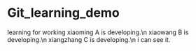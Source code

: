 # Git_learning_demo
learning for working
xiaoming A is developing.\n
xiaowang B is developing.\n
xiangzhang C is developing.\n
i can see it.
